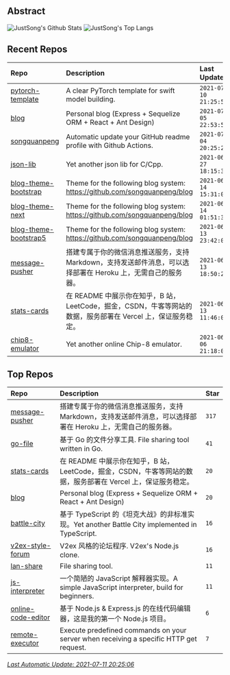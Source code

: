 ## Abstract
![JustSong's Github Stats](https://github-readme-stats.vercel.app/api?username=songquanpeng&show_icons=true&hide_border=true)
![JustSong's Top Langs](https://github-readme-stats.vercel.app/api/top-langs/?username=songquanpeng&layout=compact&hide_border=true&langs_count=10)

## Recent Repos
|Repo|Description|Last Update|
|:--|:--|:--|
|[pytorch-template](https://github.com/songquanpeng/pytorch-template)|A clear PyTorch template for swift model building.|`2021-07-10 21:25:59`|
|[blog](https://github.com/songquanpeng/blog)|Personal blog (Express + Sequelize ORM + React + Ant Design)|`2021-07-05 22:53:53`|
|[songquanpeng](https://github.com/songquanpeng/songquanpeng)|Automatic update your GitHub readme profile with Github Actions.|`2021-07-04 20:25:22`|
|[json-lib](https://github.com/songquanpeng/json-lib)|Yet another json lib for C/Cpp.|`2021-06-27 18:15:32`|
|[blog-theme-bootstrap](https://github.com/songquanpeng/blog-theme-bootstrap)|Theme for the following blog system: https://github.com/songquanpeng/blog|`2021-06-14 15:31:04`|
|[blog-theme-next](https://github.com/songquanpeng/blog-theme-next)|Theme for the following blog system: https://github.com/songquanpeng/blog|`2021-06-14 01:51:37`|
|[blog-theme-bootstrap5](https://github.com/songquanpeng/blog-theme-bootstrap5)|Theme for the following blog system: https://github.com/songquanpeng/blog|`2021-06-13 23:42:04`|
|[message-pusher](https://github.com/songquanpeng/message-pusher)|搭建专属于你的微信消息推送服务，支持 Markdown，支持发送邮件消息，可以选择部署在 Heroku 上，无需自己的服务器。|`2021-06-13 18:50:27`|
|[stats-cards](https://github.com/songquanpeng/stats-cards)|在 README 中展示你在知乎，B 站，LeetCode，掘金，CSDN，牛客等网站的数据，服务部署在 Vercel 上，保证服务稳定。|`2021-06-13 11:46:05`|
|[chip8-emulator](https://github.com/songquanpeng/chip8-emulator)|Yet another online Chip-8 emulator.|`2021-06-06 21:18:03`|

## Top Repos
|Repo|Description|Star|
|:--|:--|:--|
|[message-pusher](https://github.com/songquanpeng/message-pusher)|搭建专属于你的微信消息推送服务，支持 Markdown，支持发送邮件消息，可以选择部署在 Heroku 上，无需自己的服务器。|`317`|
|[go-file](https://github.com/songquanpeng/go-file)|基于 Go 的文件分享工具. File sharing tool written in Go.|`41`|
|[stats-cards](https://github.com/songquanpeng/stats-cards)|在 README 中展示你在知乎，B 站，LeetCode，掘金，CSDN，牛客等网站的数据，服务部署在 Vercel 上，保证服务稳定。|`20`|
|[blog](https://github.com/songquanpeng/blog)|Personal blog (Express + Sequelize ORM + React + Ant Design)|`20`|
|[battle-city](https://github.com/songquanpeng/battle-city)|基于 TypeScript 的《坦克大战》的非标准实现。Yet another Battle City implemented in TypeScript.|`16`|
|[v2ex-style-forum](https://github.com/songquanpeng/v2ex-style-forum)|V2ex 风格的论坛程序. V2ex's Node.js clone.|`16`|
|[lan-share](https://github.com/songquanpeng/lan-share)|File sharing tool. |`11`|
|[js-interpreter](https://github.com/songquanpeng/js-interpreter)|一个简陋的 JavaScript 解释器实现。A simple JavaScript interpreter, build for beginners.|`11`|
|[online-code-editor](https://github.com/songquanpeng/online-code-editor)|基于 Node.js & Express.js 的在线代码编辑器，这是我的第一个 Node.js 项目。|`6`|
|[remote-executor](https://github.com/songquanpeng/remote-executor)|Execute predefined commands on your server when receiving a specific HTTP get request.|`7`|



*[Last Automatic Update: 2021-07-11 20:25:06](https://github.com/songquanpeng/songquanpeng/blob/master/help.md)*

